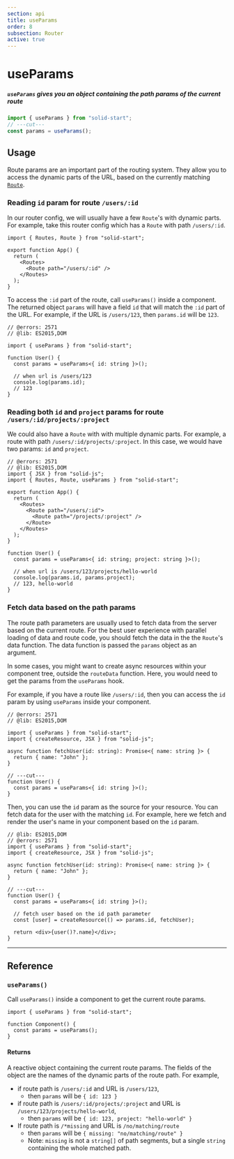 ```yaml
---
section: api
title: useParams
order: 8
subsection: Router
active: true
---
```


# useParams

##### `useParams` gives you an object containing the path params of the current route

<div class="text-lg">

```ts twoslash
import { useParams } from "solid-start";
// ---cut---
const params = useParams();
```

</div>

<table-of-contents></table-of-contents>

## Usage

Route params are an important part of the routing system. They allow you to access the dynamic parts of the URL, based on the currently matching [`Route`](/api/router/route).

### Reading `id` param for route `/users/:id`

In our router config, we will usually have a few `Route`'s with dynamic parts. For example, take this router config which has a `Route` with path `/users/:id`.

```tsx twoslash {6}
import { Routes, Route } from "solid-start";

export function App() {
  return (
    <Routes>
      <Route path="/users/:id" />
    </Routes>
  );
}
```

To access the `:id` part of the route, call `useParams()` inside a component. The returned object `params` will have a field `id` that will match the `:id` part of the URL. For example, if the URL is `/users/123`, then `params.id` will be `123`.

```tsx twoslash {4-8}
// @errors: 2571
// @lib: ES2015,DOM

import { useParams } from "solid-start";

function User() {
  const params = useParams<{ id: string }>();

  // when url is /users/123
  console.log(params.id);
  // 123
}
```

### Reading both `id` and `project` params for route `/users/:id/projects/:project`

We could also have a `Route` with with multiple dynamic parts. For example, a route with path `/users/:id/projects/:project`. In this case, we would have two params: `id` and `project`.

```tsx twoslash {6-8,14-18}
// @errors: 2571
// @lib: ES2015,DOM
import { JSX } from "solid-js";
import { Routes, Route, useParams } from "solid-start";

export function App() {
  return (
    <Routes>
      <Route path="/users/:id">
        <Route path="/projects/:project" />
      </Route>
    </Routes>
  );
}

function User() {
  const params = useParams<{ id: string; project: string }>();

  // when url is /users/123/projects/hello-world
  console.log(params.id, params.project);
  // 123, hello-world
}
```

### Fetch data based on the path params

The route path parameters are usually used to fetch data from the server based on the current route. For the best user experience with parallel loading of data and route code, you should fetch the data in the the `Route`'s data function. The data function is passed the `params` object as an argument.

In some cases, you might want to create async resources within your component tree, outside the `routeData` function. Here, you would need to get the params from the `useParams` hook.

For example, if you have a route like `/users/:id`, then you can access the `id` param by using `useParams` inside your component.

```tsx twoslash {2}
// @errors: 2571
// @lib: ES2015,DOM

import { useParams } from "solid-start";
import { createResource, JSX } from "solid-js";

async function fetchUser(id: string): Promise<{ name: string }> {
  return { name: "John" };
}

// ---cut---
function User() {
  const params = useParams<{ id: string }>();
}
```

Then, you can use the `id` param as the source for your resource. You can fetch data for the user with the matching `id`. For example, here we fetch and render the user's name in your component based on the `id` param.

```tsx twoslash {4-7}
// @lib: ES2015,DOM
// @errors: 2571
import { useParams } from "solid-start";
import { createResource, JSX } from "solid-js";

async function fetchUser(id: string): Promise<{ name: string }> {
  return { name: "John" };
}

// ---cut---
function User() {
  const params = useParams<{ id: string }>();

  // fetch user based on the id path parameter
  const [user] = createResource(() => params.id, fetchUser);

  return <div>{user()?.name}</div>;
}
```

---

## Reference

### `useParams()`

Call `useParams()` inside a component to get the current route params.

```tsx twoslash
import { useParams } from "solid-start";

function Component() {
  const params = useParams();
}
```

#### Returns

A reactive object containing the current route params. The fields of the object are the names of the dynamic parts of the route path. For example,

- if route path is `/users/:id` and URL is `/users/123`,
  - then `params` will be `{ id: 123 }`
- if route path is `/users/:id/projects/:project` and URL is `/users/123/projects/hello-world`,
  - then `params` will be `{ id: 123, project: "hello-world" }`
- If route path is `/*missing` and URL is `/no/matching/route`
  - then `params` will be `{ missing: "no/matching/route" }`
  - Note: `missing` is not a `string[]` of path segments, but a single `string` containing the whole matched path.

